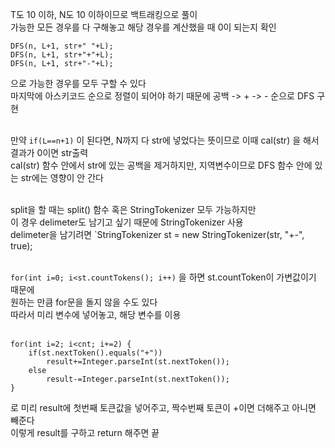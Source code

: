 T도 10 이하, N도 10 이하이므로 백트래킹으로 풀이</br>
가능한 모든 경우를 다 구해놓고 해당 경우를 계산했을 때 0이 되는지 확인</br>

```
DFS(n, L+1, str+" "+L);
DFS(n, L+1, str+"+"+L);
DFS(n, L+1, str+"-"+L);
```
으로 가능한 경우를 모두 구할 수 있다</br>
마지막에 아스키코드 순으로 정렬이 되어야 하기 때문에 공백 -> + -> - 순으로 DFS 구현</br></br>

만약 `if(L==n+1)` 이 된다면, N까지 다 str에 넣었다는 뜻이므로 이때 cal(str) 을 해서 결과가 0이면 str출력</br>
cal(str) 함수 안에서 str에 있는 공백을 제거하지만, 지역변수이므로 DFS 함수 안에 있는 str에는 영향이 안 간다</br></br>

split을 할 때는 split() 함수 혹은 StringTokenizer 모두 가능하지만</br>
이 경우 delimeter도 남기고 싶기 때문에 StringTokenizer 사용</br>
delimeter을 남기려면 `StringTokenizer st = new StringTokenizer(str, "+-", true);</br></br>

`for(int i=0; i<st.countTokens(); i++)` 을 하면 st.countToken이 가변값이기 때문에</br>
원하는 만큼 for문을 돌지 않을 수도 있다</br>
따라서 미리 변수에 넣어놓고, 해당 변수를 이용</br></br>

```
for(int i=2; i<cnt; i+=2) {
    if(st.nextToken().equals("+"))
        result+=Integer.parseInt(st.nextToken());
    else
        result-=Integer.parseInt(st.nextToken());
}
```
로 미리 result에 첫번째 토큰값을 넣어주고, 짝수번째 토큰이 +이면 더해주고 아니면 빼준다</br>
이렇게 result를 구하고 return 해주면 끝
